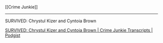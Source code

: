 [[Crime Junkie]]

---

SURVIVED: Chrystul Kizer and Cyntoia Brown

[SURVIVED: Chrystul Kizer and Cyntoia Brown | Crime Junkie Transcripts | Podgist](https://www.podgist.com/crime-junkie/survived-chrystul-kizer-and-cyntoia-brown/index.html#0:00:00)

